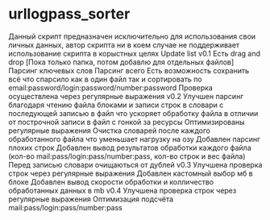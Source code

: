 # urllogpass_sorter
Данный скрипт предназначен исключительно для использования свои личных данных, автор скрипта ни в коем случае не поддерживает использование скрипта в корыстных целях
Update list
v0.1
Есть drag and drop [Пока только папка, потом добавлю для отдельных файлов]
Парсинг ключевых слов
Парсинг всего
Есть возможность сохранить всё что спарсило как в один файл так и сортировать по email:password/login:password/number:password
Проверка осуществлена через регулярные выражения
v0.2
Улучшен парсинг благодаря чтению файла блоками и записи строк в словари с последующей записью в файл что ускоряет обработку файла в отличии от построчной записи в файл с гонкой за ресурсы
Оптимизированы регулярные выражения
Очистка словарей после каждого обработанного файла что уменьшает нагрузку на озу
Добавлен парсинг плохих строк
Добавлен вывод результатов обработки каждого файла (кол-во mail:pass/login:pass/number:pass, кол-во строк и вес файла)
Перед записью словари очищаються от дублей
v0.3
Улучшена проверка строк через регулярные выражения
Добавлен кастомный выбор мб в блоке
Добавлен вывод скорости обработки и колличество обработанных данных в mb
v0.4
Улучшена проверка строк через регулярные выражения
Оптимизация подсчёта mail:pass/login:pass/number:pass
